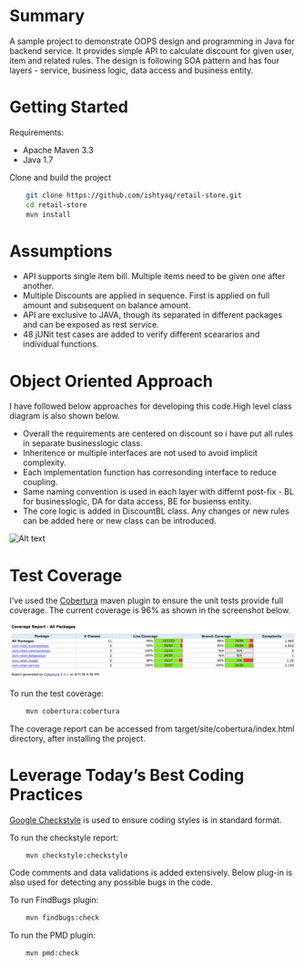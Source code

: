# Summary
A sample project to demonstrate OOPS design and programming in Java for backend service. It provides simple API to calculate discount
for given user, item and related rules. The design is following SOA pattern and has 
four layers - service, business logic, data access and business entity. 

# Getting Started
Requirements:

- Apache Maven 3.3
- Java 1.7

Clone and build the project

```bash
    git clone https://github.com/ishtyaq/retail-store.git
    cd retail-store
    mvn install
```    

# Assumptions
- API supports single item bill. Multiple items need to be given one after another. 
- Multiple Discounts are applied in sequence. First is applied on full amount and subsequent on balance amount.  
- API are exclusive to JAVA, though its separated in different packages and can be exposed as rest service. 
- 48 jUNit test cases are added to verify different sceararios and  individual functions. 

# Object Oriented Approach
I have followed below approaches for developing this code.High level class diagram is also shown below. 
- Overall the requirements are centered on discount so i have put all rules in separate businesslogic class. 
- Inheritence or multiple interfaces are not used to avoid implicit complexity. 
- Each implementation function has corresonding interface to reduce coupling.  
- Same naming convention is used in each layer with differnt post-fix - BL for businesslogic, DA for data access, BE for busienss entity. 
- The core logic is added in DiscountBL class. Any changes or new rules can be added here or new class can be introduced.   


![Alt text](https://github.com/ishtyaq/retailstore/blob/master/img/class_design.png "Class Diagram")

# Test Coverage

I’ve used the [Cobertura](https://github.com/cobertura/cobertura) maven plugin to ensure the unit tests provide full coverage. The current coverage is 96% as shown in the screenshot below.

![Alt text](https://github.com/ishtyaq/retailstore/blob/master/img/code_coverage.png "Class Diagram")

To run the test coverage:

```bash
    mvn cobertura:cobertura
```
The coverage report can be accessed from target/site/cobertura/index.html directory, after installing the project.


# Leverage Today’s Best Coding Practices

[Google Checkstyle](https://github.com/checkstyle/checkstyle/blob/master/src/main/resources/google_checks.xml) is used to ensure coding styles is in standard format. 

To run the checkstyle report:

```bash
    mvn checkstyle:checkstyle
```

Code comments and data validations is added extensively. Below plug-in is also used for detecting any possible bugs in the code. 

To run FindBugs plugin:

```bash
    mvn findbugs:check
```

To run the PMD plugin:

```bash
    mvn pmd:check
```
